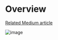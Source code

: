 # Overview

[Related Medium article](https://medium.com/@dogukannulu/cloud-engineering-project-trigger-amazon-lambda-with-s3-and-upload-data-to-rds-a8870175aa36)

![image](https://github.com/dogukannulu/s3_trigger_lambda_to_rds/assets/91257958/2b7b206e-6f1c-4743-b07f-2587ab41a937)

